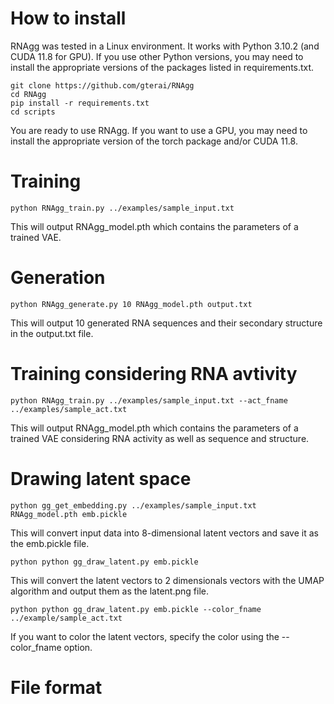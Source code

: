 # How to install
RNAgg was tested in a Linux environment. It works with Python 3.10.2 (and CUDA 11.8 for GPU). If you use other Python versions, you may need to install the appropriate versions of the packages listed in requirements.txt.

```
git clone https://github.com/gterai/RNAgg
cd RNAgg
pip install -r requirements.txt
cd scripts
```
You are ready to use RNAgg. If you want to use a GPU, you may need to install the appropriate version of the torch package and/or CUDA 11.8.


# Training
```
python RNAgg_train.py ../examples/sample_input.txt
```
This will output RNAgg_model.pth which contains the parameters of a trained VAE.

# Generation
```
python RNAgg_generate.py 10 RNAgg_model.pth output.txt
```
This will output 10 generated RNA sequences and their secondary structure in the output.txt file.

# Training considering RNA avtivity
```
python RNAgg_train.py ../examples/sample_input.txt --act_fname ../examples/sample_act.txt
```
This will output RNAgg_model.pth which contains the parameters of a trained VAE considering
RNA activity as well as sequence and structure.

# Drawing latent space
```
python gg_get_embedding.py ../examples/sample_input.txt RNAgg_model.pth emb.pickle
```
This will convert input data into 8-dimensional latent vectors and save it as the emb.pickle file.

```
python python gg_draw_latent.py emb.pickle
```
This will convert the latent vectors to 2 dimensionals vectors with the UMAP algorithm and output them as the latent.png file.

```
python python gg_draw_latent.py emb.pickle --color_fname ../example/sample_act.txt
```
If you want to color the latent vectors, specify the color using the --color_fname option.

# File format

